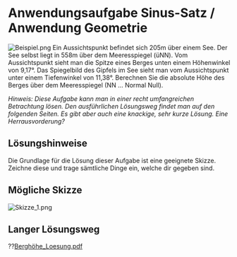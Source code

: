 <!--
author: Christian Golnik

language: de

@style
.lia-effect__circle {
    display: none !important;
}

@media (min-width: 600px) {
    .newspaper {
        column-count: 2;
        column-gap: 40px;
        column-rule: 1px solid lightblue;
    }
}

h1, h2, h3, h4, h5, h6 {
  column-span: all;
}

.cb {
    break-before: column;
}
@end

mode: Presentation

@onload
window.LIA.settings.font_size = 2
@end

-->

# Anwendungsaufgabe Sinus-Satz / Anwendung Geometrie

![Beispiel.png](https://diversewolken.ddns.net/nextcloud/index.php/s/Kddr2sBn6iGofKZ/download) Ein Aussichtspunkt befindet sich 205m über einem See. Der See selbst liegt in 558m über dem Meeresspiegel (üNN). Vom Aussichtspunkt sieht man die Spitze eines Berges unten einem Höhenwinkel von 9,17°. Das Spiegelbild des Gipfels im See sieht man vom Aussichtspunkt unter einem Tiefenwinkel von 11,38°. Berechnen Sie die absolute Höhe des Berges über dem Meeresspiegel (NN ... Normal Null).

_Hinweis: Diese Aufgabe kann man in einer recht umfangreichen Betrachtung lösen. Den ausführlichen Lösungsweg findet man auf den folgenden Seiten. Es gibt aber auch eine knackige, sehr kurze Lösung. Eine Herrausvorderung?_

## Lösungshinweise

Die Grundlage für die Lösung dieser Aufgabe ist eine geeignete Skizze. Zeichne diese und trage sämtliche Dinge ein, welche dir gegeben sind.

## Mögliche Skizze

![Skizze_1.png](https://diversewolken.ddns.net/nextcloud/index.php/s/ML9E2LYFskswM9E/download)<!-- style="width: 80%" -->

## Langer Lösungsweg

??[Berghöhe_Loesung.pdf](https://diversewolken.ddns.net/nextcloud/index.php/s/eqH38SCTqsDy7A2)